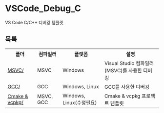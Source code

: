 # VSCode_Debug_C

VS Code C/C++ 디버깅 템플릿

## 목록

<table>
    <th>
        폴더
    </th>
    <th>
        컴파일러
    </th>
    <th>
        플렛폼
    </th>
    <th>
       설명
    </th>
  <tr>
    <td>
        <a href="./MSVC/">MSVC/</a>
    </td>
    <td>MSVC</td>
    <td>Windows</td>
    <td>Visual Studio 컴파일러(MSVC)를 사용한 디버깅</td>
  </tr>
  <tr>
    <td>
        <a href="./GCC/">GCC/</a>
    </td>
    <td>GCC</td>
    <td>Windows, Linux</td>
    <td>GCC를 사용한 디버깅</td>
  </tr>
  <tr>
    <td>
        <a href="./Cmake & vcpkg/">Cmake & vcpkg/</a>
    </td>
    <td>MSVC, GCC</td>
    <td>Windows, Linux(수정필요)</td>
    <td>Cmake & vcpkg 프로젝트 템플릿</td>
  </tr>
</table>

